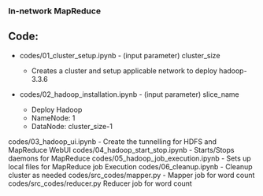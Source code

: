 ### In-network MapReduce

## Code:
  - codes/01_cluster_setup.ipynb - (input parameter) cluster_size
    - Creates a cluster and setup applicable network to deploy hadoop-3.3.6
      
  - codes/02_hadoop_installation.ipynb - (input parameter) slice_name
    - Deploy Hadoop
    - NameNode: 1
    - DataNode: cluster_size-1
      
  codes/03_hadoop_ui.ipynb - 
    Create the tunnelling for HDFS and MapReduce WebUI
  codes/04_hadoop_start_stop.ipynb - 
    Starts/Stops daemons for MapReduce
  codes/05_hadoop_job_execution.ipynb - 
    Sets up local files for MapReduce job Execution
  codes/06_cleanup.ipynb - 
    Cleanup cluster as needed
  codes/src_codes/mapper.py - 
    Mapper job for word count
  codes/src_codes/reducer.py
    Reducer job for word count
  
    
  
